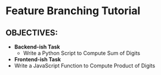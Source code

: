 # Feature Branching Tutorial


## OBJECTIVES: 
- **Backend-ish Task**
  - Write a Python Script to Compute Sum of Digits
- **Frontend-ish Task**
- Write a JavaScript Function to Compute Product of Digits